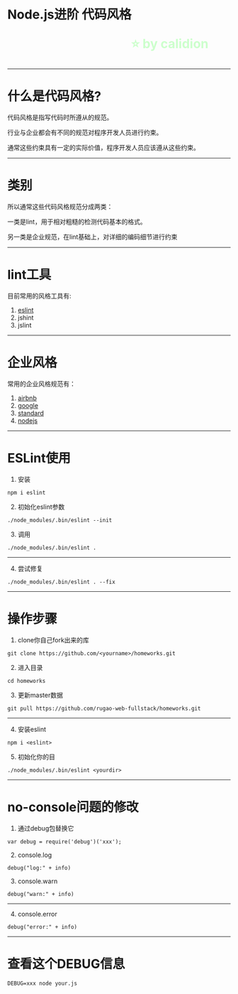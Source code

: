 <!--
$theme: gaia
template: gaia
-->


Node.js进阶
代码风格<p style="text-align:right;font-size:28px;margin-right:50px;color:#cFc;">:star: by calidion</p>
===
---
什么是代码风格?
===

代码风格是指写代码时所遵从的规范。

行业与企业都会有不同的规范对程序开发人员进行约束。

通常这些约束具有一定的实际价值，程序开发人员应该遵从这些约束。

---
类别
===
所以通常这些代码风格规范分成两类：

一类是lint，用于相对粗糙的检测代码基本的格式。

另一类是企业规范，在lint基础上，对详细的编码细节进行约束


---
lint工具
===

目前常用的风格工具有:

1. [eslint](https://eslint.org/)
2. jshint
3. jslint

---
企业风格
===

常用的企业风格规范有：

1. [airbnb](https://github.com/airbnb/javascript)
2. [google](https://google.github.io/styleguide/jsguide.html)
3. [standard](https://standardjs.com/)
4. [nodejs](https://github.com/felixge/node-style-guide)

---
ESLint使用
===
1. 安装
```
npm i eslint
```
2. 初始化eslint参数

```
./node_modules/.bin/eslint --init
```

3. 调用
```
./node_modules/.bin/eslint .
```
---

4. 尝试修复
```
./node_modules/.bin/eslint . --fix
```
---
操作步骤
===
1. clone你自己fork出来的库
```
git clone https://github.com/<yourname>/homeworks.git
```

2. 进入目录
```
cd homeworks
```

3. 更新master数据
```
git pull https://github.com/rugao-web-fullstack/homeworks.git
```
---
4. 安装eslint
```
npm i <eslint>
```
5. 初始化你的目
```
./node_modules/.bin/eslint <yourdir>
```
---
no-console问题的修改
===
1. 通过debug包替换它
```
var debug = require('debug')('xxx');
```
2. console.log
```
debug("log:" + info)
```
3. console.warn
```
debug("warn:" + info)
```

---
4. console.error
```
debug("error:" + info)
```

---
查看这个DEBUG信息
===
```
DEBUG=xxx node your.js
```



